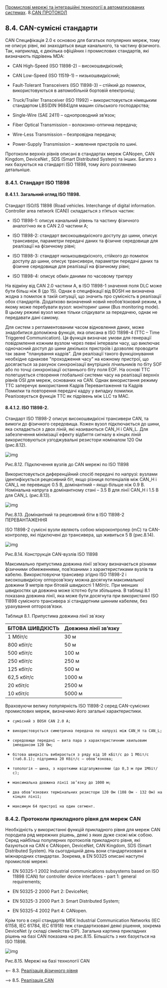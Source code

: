 [Промислові мережі та інтеграційні технології в автоматизованих системах](README.md). 8.[CAN ПРОТОКОЛ](8.md)

## 8.4. CAN-сумісні стандарти

CAN Специфікація 2.0 є основою для багатьох популярних мереж, тому не описує рівні, які знаходяться вище канального, та частину фізичного. Так, наприклад, є декілька офіційних і промислових стандартів, які визначають підрівень MDA:

- CAN High-Speed (ISO 11898-2) – високошвидкісний;

- CAN Low-Speed (ISO 11519-1) – низькошвидкісний; 

- Fault-Tolerant Transceivers (ISO 11898-3) – стійкий до помилок,  використовуються в автомобільній бортовій електроніці; 

- Truck/Trailer Transceiver (ISO 11992) –  використовується німецьким стандартом LBS(DIN 9684)для машин сільського господарства;

- Single-Wire (SAE 2411) –  однопроводний зв’язок;

- Fiber Optical Transmission – волоконно-оптична передача; 

- Wire-Less Transmission – безпровідна передача;

-  Power-Supply Transmission – живлення пристроїв по шині.

Протоколи верхніх рівнів описані в стандартах мереж CANopen, CAN Kingdom, DeviceNet , SDS (Smart Distributed System) та інших. Багато з них базуються на стандарті ISO 11898, тому його розглянемо детальніше. 

### 8.4.1. Стандарт ISO 11898

#### 8.4.1.1. Загальний огляд ISO 11898. 

Стандарт ISO/IS 11898 (Road vehicles. Interchange of digital information. Controller area network (CAN)) складається з п’ятьох частин:

-  ISO 11898-1: описує канальний рівень та частину фізичного аналогічно як в CAN 2.0 частини А;

-  ISO 11898-2: стандарт високошвидкісного доступу до шини, описує трансивери, параметри передачі даних та фізичне середовище для реалізації на фізичному рівні;

-  ISO 11898-3: стандарт низькошвидкісного, стійкого до помилок доступу до шини, описує трансивери, параметри передачі даних та фізичне середовище для реалізації на фізичному рівні;

-  ISO 11898-4: описує обмін даними по часовому тригеру

На відміну від CAN 2.0 частини А, в ISO 11898-1 значення поля DLC може бути більш ніж 8 (до 15). Однак в специфікації від BOSH не визначена жодна з помилок в такій ситуації, що значить про сумісність в реалізації обох стандартів. Додатково визначений новий необов’язковий режим, в якому може перебувати вузол: моніторинг шини (Bus monitoring mode). В цьому режимі вузол може тільки слідкувати за передачею, однак не передавати дані самому.

Для систем з регламентованим часом відновлення даних, може знадобитися допоміжна функція, яка описана в ISO 11898-4 (TTC – Time Triggered Communication). Ця функція визначає умови для генерації повідомлення кожним вузлом через певні інтервали часу, що виключає одночасний доступ до шини декількох пристроїв і дозволяє проводити так зване "планування кадрів". Для реалізації такого функціонування необхідне однакове "проходження часу" на кожному пристрої, що досягається за рахунок синхронізації внутрішніх лічильників по біту SOF або по точці синхронізації останнього біту поля EOF. На основі TTC полегшується створення глобальної системи часу на реалізації верхніх рівнів OSI для мереж, основаних на CAN. Однак використання режиму TTC заперечує використання Кадрів Перевантаження та Кадрів Помилки та повторення передачі кадру у випадку помилки. Реалізовується функція TTC як підрівень між LLC та MAC.

#### 8.4.1.2. ISO 11898-2. 

Стандарт ISO 11898-2 описує високошвидкісні трансивери CAN, та вимоги до фізичного середовища. Кожен вузол підключається до шини, яка складається з двох ліній, які називаються CAN_H і CAN_L. Для забезпечення мінімізації ефекту відбиття сигналу в кінцях ліній використовуються узгоджувальні резистори номіналом 120 Ом (рис.8.12).

![img](media8/8_12.png)

Рис.8.12. Підключення вузлів до CAN мережі по ISO 11898

Використовується диференційний спосіб передачі по напрузі: вузлами ідентифікується рецесивний біт, якщо різниця потенціалів між CAN_H і CAN_L не перевищує 0.5 В, домінантний – якщо більше ніж 0.9 В. Номінальна напруга в домінантному стані – 3.5 В для лінії CAN_H і 1.5 В для CAN_L (рис.8.13). 

![img](media8/8_13.png)

Рис.8.13. Домінантний та рецесивний біти в ISO 11898-2 ПЕРЕВАНТАЖЕННЯ

ISO 11898-2 сумісні вузли являють собою мікроконтролер (mC) та CAN-контролер, які підключені до трансивера, що живиться 5 В (рис.8.14). 

![img](media8/8_14.png)

Рис.8.14.  Конструкція CAN-вузлів ISO 11898

Максимально припустима довжина лінії зв’язку визначається різними фізичними обмеженнями, пов’язаними з характеристиками вузлів та кабелю. Використовуючи трансивер згідно ISO 11898-2 і високошвидкісну опторозв’язку можна досягнути максимальної довжини 9 метрів при бітовій швидкості 1 Мбіт/с. При менших швидкостях ця довжина може істотно бути збільшена. В таблиці 8.1 показана довжина лінії, яка може бути досягнута при використанні ISO 11898 сумісного трансивера зі стандартним шинним кабелем, без урахування опторозв’язки. 

Таблиця 8.1. Припустима довжина лінії зв´язку

| БІТОВА ШИВДКІСТЬ | Довжина лінії  зв’язку |
| ---------------- | ---------------------- |
| 1  Мбіт/с        | 30 м                   |
| 800 кбіт/с       | 50 м                   |
| 500 кбіт/с       | 100 м                  |
| 250 кбіт/с       | 250 м                  |
| 125 кбіт/с       | 500 м                  |
| 62,5 кбіт/с      | 1000 м                 |
| 20 кбіт/с        | 2500 м                 |
| 10 кбіт/с        | 5000 м                 |

 Враховуючи велику популярність ISO 11898-2 серед CAN-сумісних промислових мереж, визначимо його загальні характеристики.

-     сумісний з BOSH CAN 2.0 А;

-     використовується симетрична передача по напрузі між CAN_H та CAN_L;

-     середовище передачі – вита пара з характеристичним хвильовим імпедансом 120 Ом;

-     бітова швидкість вибирається з ряду від 10 кБіт/с до 1 Мбіт/с (таб.8.1); підтримка 20 Кбіт/с – обов’язкова;

-     топологія – шина, з короткими відгалуженнями (до 0,3 м при 1Мбіт/с);

-     максимальна довжина лінії зв’язку до 1000 м;

-     два обов’язкових термінальних резистори 120 Ом (108 Ом - 132 Ом) на кінцях лінії;

-     максимум 64 пристрої на один сегмент.

### 8.4.2. Протоколи прикладного рівня для мереж CAN

 Необхідність у використанні функцій прикладного рівня для мереж CAN породила ряд мережних рішень, деякі з яких дуже схожі між собою. Серед найбільш популярних протоколів прикладного рівня, які базуються на CAN є  CANopen, DeviceNet, CAN Kingdom, SDS (Smart Distributed System). На сьогоднішній день вони стандартизовані в міжнародних стандартах. Зокрема, в EN 50325 описані наступні промислові мережі:

- EN 50325-1 2002 Industrial communications subsystems based on ISO 11898 (CAN) for controller device interfaces - part 1: general requirements;

- EN 50325-2 2000 Part 2: DeviceNet;

- EN 50325-3 2000 Part 3: Smart Distributed System;

- EN 50325-4 2002 Part 4: CANopen.

Крім того в серії стандартів МЕК Industrial Communication Networks (IEC 61158, IEC 61784, IEC 61918) теж стандартизовані деякі рішення, зокрема DeviceNet (у складі сімейства СІР). Загальна картина прикладних рішень на базі CAN показана на рис.8.15. Більшість з них базується на  ISO 11898. 

![img](media8/8_15.png)

Рис.8.15. Мережі на базі технології CAN



<-- 8.3. [Реалізація фізичного рівня](8_3.md) 

--> 8.5. [Реалізація CAN](8_5.md)